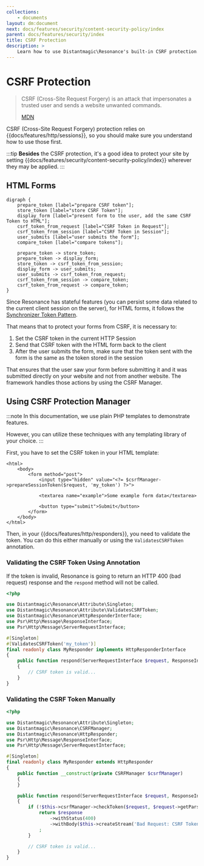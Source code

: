 ```yaml
---
collections: 
    - documents
layout: dm:document
next: docs/features/security/content-security-policy/index
parent: docs/features/security/index
title: CSRF Protection
description: >
    Learn how to use Distantmagic\Resonance's built-in CSRF protection.
---
```


# CSRF Protection

> CSRF (Cross-Site Request Forgery) is an attack that impersonates a trusted 
> user and sends a website unwanted commands.
> 
> [MDN](https://developer.mozilla.org/en-US/docs/Glossary/CSRF)

CSRF (Cross-Site Request Forgery) protection relies on 
{{docs/features/http/sessions}}, so you should make sure you understand how to
use those first.

:::tip
**Besides** the CSRF protection, it's a good idea to protect your site by 
setting
{{docs/features/security/content-security-policy/index}} wherever they may be 
applied.
:::

## HTML Forms

```graphviz render
digraph { 
    prepare_token [label="prepare CSRF token"];
    store_token [label="store CSRF Token"];
    display_form [label="present form to the user, add the same CSRF Token to HTML"];
    csrf_token_from_request [label="CSRF Token in Request"];
    csrf_token_from_session [label="CSRF Token in Session"];
    user_submits [label="user submits the form"];
    compare_token [label="compare tokens"];

    prepare_token -> store_token;
    prepare_token -> display_form;
    store_token -> csrf_token_from_session;
    display_form -> user_submits;
    user_submits -> csrf_token_from_request;
    csrf_token_from_session -> compare_token;
    csrf_token_from_request -> compare_token;
}
```

Since Resonance has stateful features (you can persist some data related to
the current client session on the server), for HTML forms, it follows the
[Synchronizer Token Pattern](https://cheatsheetseries.owasp.org/cheatsheets/Cross-Site_Request_Forgery_Prevention_Cheat_Sheet.html#synchronizer-token-pattern).

That means that to protect your forms from CSRF, it is necessary to:

1. Set the CSRF token in the current HTTP Session
2. Send that CSRF token with the HTML form back to the client
3. After the user submits the form, make sure that the token sent with the form is
   the same as the token stored in the session

That ensures that the user saw your form before submitting it and
it was submitted directly on your website and not from another 
website. The framework handles those actions by using the CSRF Manager.

## Using CSRF Protection Manager

:::note
In this documentation, we use plain PHP templates to demonstrate features.

However, you can utilize these techniques with any templating library of your 
choice.
:::

First, you have to set the CSRF token in your HTML template:

```php-template
<html>
    <body>
        <form method="post">
            <input type="hidden" value="<?= $csrfManager->prepareSessionToken($request, 'my_token') ?>">

            <textarea name="example">Some example form data</textarea>

            <button type="submit">Submit</button>
        </form>
    </body>
</html>
```

Then, in your {{docs/features/http/responders}}, you need to validate the token.
You can do this either manually or using the `ValidatesCSRFToken` annotation.

### Validating the CSRF Token Using Annotation

If the token is invalid, Resonance is going to return an HTTP 400 (bad request) 
response and the `respond` method will not be called.

```php
<?php

use Distantmagic\Resonance\Attribute\Singleton;
use Distantmagic\Resonance\Attribute\ValidatesCSRFToken;
use Distantmagic\Resonance\HttpResponderInterface;
use Psr\Http\Message\ResponseInterface;
use Psr\Http\Message\ServerRequestInterface;

#[Singleton]
#[ValidatesCSRFToken('my_token')]
final readonly class MyResponder implements HttpResponderInterface
{
    public function respond(ServerRequestInterface $request, ResponseInterfaced $response): void 
    {
        // CSRF token is valid...
    }
}
```

### Validating the CSRF Token Manually

```php
<?php

use Distantmagic\Resonance\Attribute\Singleton;
use Distantmagic\Resonance\CSRFManager;
use Distantmagic\Resonance\HttpResponder;
use Psr\Http\Message\ResponseInterface;
use Psr\Http\Message\ServerRequestInterface;

#[Singleton]
final readonly class MyResponder extends HttpResponder
{
    public function __construct(private CSRFManager $csrfManager) 
    {
    }

    public function respond(ServerRequestInterface $request, ResponseInterface $response): ResponseInterface
    {
        if (!$this->csrfManager->checkToken($request, $request->getParsedBody())) {
            return $response
                ->withStatus(400)
                ->withBody($this->createStream('Bad Request: CSRF Token is invalid.'))
            ;
        }

        // CSRF token is valid...
    }
}
```

